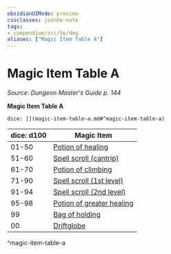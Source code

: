 ```yaml
---
obsidianUIMode: preview
cssclasses: json5e-note
tags:
- compendium/src/5e/dmg
aliases: ["Magic Item Table A"]
---
```

# Magic Item Table A
*Source: Dungeon Master's Guide p. 144* 

**Magic Item Table A**

`dice: [](magic-item-table-a.md#^magic-item-table-a)`

| dice: d100 | Magic Item |
|------------|------------|
| 01-50 | [Potion of healing](compendium/items/potion-of-healing.md) |
| 51-60 | [Spell scroll (cantrip)](compendium/items/spell-scroll-cantrip.md) |
| 61-70 | [Potion of climbing](compendium/items/potion-of-climbing.md) |
| 71-90 | [Spell scroll (1st level)](compendium/items/spell-scroll-1st-level.md) |
| 91-94 | [Spell scroll (2nd level)](compendium/items/spell-scroll-2nd-level.md) |
| 95-98 | [Potion of greater healing](compendium/items/potion-of-greater-healing.md) |
| 99 | [Bag of holding](compendium/items/bag-of-holding.md) |
| 00 | [Driftglobe](compendium/items/driftglobe.md) |
^magic-item-table-a